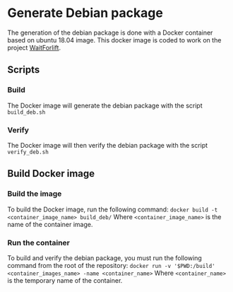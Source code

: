 # Generate Debian package

The generation of the debian package is done with a Docker container based on ubuntu 18.04 image.
This docker image is coded to work on the project [WaitForlift](https://github.com/Gamma-Software/WaitForlift).

## Scripts

### Build

The Docker image will generate the debian package with the script `build_deb.sh`

### Verify

The Docker image will then verify the debian package with the script `verify_deb.sh`

## Build Docker image

### Build the image

To build the Docker image, run the following command:
`docker build -t <container_image_name> build_deb/`
Where `<container_image_name>` is the name of the container image.

### Run the container

To build and verify the debian package, you must run the following command from the root of the repository:
`docker run -v '$PWD:/build' <container_images_name> -name <container_name>`
Where `<container_name>` is the temporary name of the container.